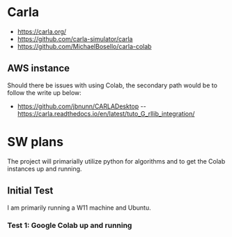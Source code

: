 # Carla
- https://carla.org/
- https://github.com/carla-simulator/carla
- https://github.com/MichaelBosello/carla-colab

## AWS instance
Should there be issues with using Colab, the secondary path would be to follow the write up below:
- https://github.com/jbnunn/CARLADesktop
-- https://carla.readthedocs.io/en/latest/tuto_G_rllib_integration/

# SW plans

The project will primarially utilize python for algorithms and to get the Colab instances up and running. 

## Initial Test

I am primarily running a W11 machine and Ubuntu.

### Test 1: Google Colab up and running
